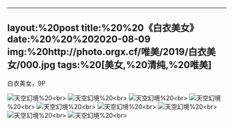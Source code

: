 ﻿---
layout:%20post
title:%20%20《白衣美女》
date:%20%20%202020-08-09
img:%20http://photo.orgx.cf/唯美/2019/白衣美女/000.jpg
tags:%20[美女,%20清纯,%20唯美]
---

白衣美女，9P



![天空幻境](http://photo.orgx.cf/唯美/2019/白衣美女/001.jpg%20''天空幻境'')%20<br>
![天空幻境](http://photo.orgx.cf/唯美/2019/白衣美女/002.jpg%20''天空幻境'')%20<br>
![天空幻境](http://photo.orgx.cf/唯美/2019/白衣美女/003.jpg%20''天空幻境'')%20<br>
![天空幻境](http://photo.orgx.cf/唯美/2019/白衣美女/004.jpg%20''天空幻境'')%20<br>
![天空幻境](http://photo.orgx.cf/唯美/2019/白衣美女/005.jpg%20''天空幻境'')%20<br>
![天空幻境](http://photo.orgx.cf/唯美/2019/白衣美女/006.jpg%20''天空幻境'')%20<br>
![天空幻境](http://photo.orgx.cf/唯美/2019/白衣美女/007.jpg%20''天空幻境'')%20<br>
![天空幻境](http://photo.orgx.cf/唯美/2019/白衣美女/008.jpg%20''天空幻境'')%20<br>
![天空幻境](http://photo.orgx.cf/唯美/2019/白衣美女/009.jpg%20''天空幻境'')%20<br>